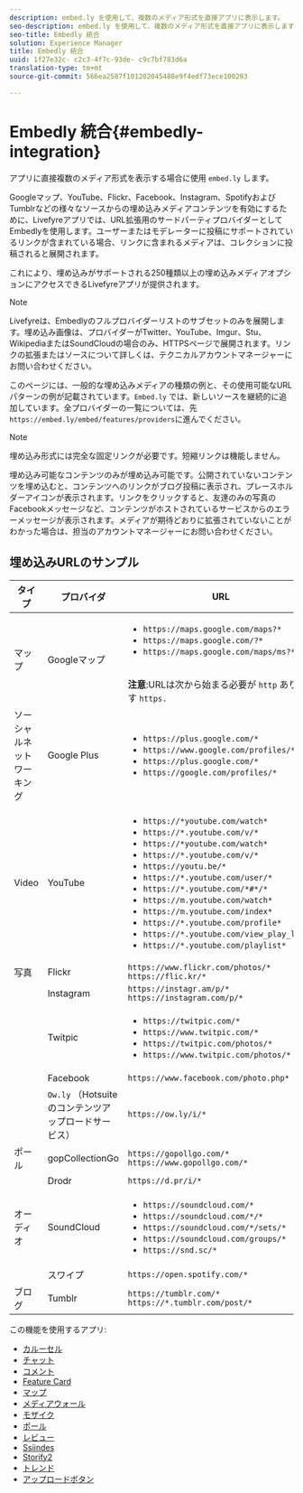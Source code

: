 ```yaml
---
description: embed.ly を使用して、複数のメディア形式を直接アプリに表示します。
seo-description: embed.ly を使用して、複数のメディア形式を直接アプリに表示します。
seo-title: Embedly 統合
solution: Experience Manager
title: Embedly 統合
uuid: 1f27e32c- c2c3-4f7c-93de- c9c7bf783d6a
translation-type: tm+mt
source-git-commit: 566ea2587f101202045488e9f4edf73ece100293

---
```



# Embedly 統合{#embedly-integration}

アプリに直接複数のメディア形式を表示する場合に使用 `embed.ly` します。

Googleマップ、YouTube、Flickr、Facebook、Instagram、SpotifyおよびTumblrなどの様々なソースからの埋め込みメディアコンテンツを有効にするために、Livefyreアプリでは、URL拡張用のサードパーティプロバイダーとしてEmbedlyを使用します。ユーザーまたはモデレーターに投稿にサポートされているリンクが含まれている場合、リンクに含まれるメディアは、コレクションに投稿されると展開されます。

これにより、埋め込みがサポートされる250種類以上の埋め込みメディアオプションにアクセスできるLivefyreアプリが提供されます。

>[!NOTE]
>
>Livefyreは、Embedlyのフルプロバイダーリストのサブセットのみを展開します。埋め込み画像は、プロバイダーがTwitter、YouTube、Imgur、Stu、WikipediaまたはSoundCloudの場合のみ、HTTPSページで展開されます。リンクの拡張またはソースについて詳しくは、テクニカルアカウントマネージャーにお問い合わせください。

このページには、一般的な埋め込みメディアの種類の例と、その使用可能なURLパターンの例が記載されています。`Embed.ly` では、新しいソースを継続的に追加しています。全プロバイダーの一覧については、先 `https://embed.ly/embed/features/providers`に進んでください。

>[!NOTE]
>
>埋め込み形式には完全な固定リンクが必要です。短縮リンクは機能しません。

埋め込み可能なコンテンツのみが埋め込み可能です。公開されていないコンテンツを埋め込むと、コンテンツへのリンクがブログ投稿に表示され、プレースホルダーアイコンが表示されます。リンクをクリックすると、友達のみの写真のFacebookメッセージなど、コンテンツがホストされているサービスからのエラーメッセージが表示されます。メディアが期待どおりに拡張されていないことがわかった場合は、担当のアカウントマネージャーにお問い合わせください。

## 埋め込みURLのサンプル

| タイプ | プロバイダ | URL |
|--- |--- |--- |
| マップ | Googleマップ | <ul><li>`https://maps.google.com/maps?*`</li><li>`https://maps.google.com/?*`</li><li>`https://maps.google.com/maps/ms?*`</li></ul><br>**注意**:URLは次から始まる必要が `http` あります `https.` |
| ソーシャルネットワーキング | Google Plus | <ul><li>`https://plus.google.com/*`</li><li>`https://www.google.com/profiles/*`</li><li> `https://plus.google.com/*`</li><li>`https://google.com/profiles/*`</li></ul> |
| Video | YouTube | <ul><li>`https://*youtube.com/watch*`</li><li> `https://*.youtube.com/v/*`</li><li>`https://*youtube.com/watch*` </li><li>`https://*.youtube.com/v/*`</li><li>`https://youtu.be/*`</li><li>`https://*.youtube.com/user/*` </li><li>`https://*.youtube.com/*#*/*`</li><li>`https://m.youtube.com/watch*`</li><li>`https://m.youtube.com/index*`</li><li>`https://*.youtube.com/profile*`</li><li>`https://*.youtube.com/view_play_list*`</li><li>`https://*.youtube.com/playlist*`</li></ul> |
| 写真 | Flickr | `https://www.flickr.com/photos/*`<br>`https://flic.kr/*` |
|  | Instagram | `https://instagr.am/p/*`<br>`https://instagram.com/p/*` |
|  | Twitpic | <ul><li>`https://twitpic.com/*`</li><li>`https://www.twitpic.com/*`</li><li>`https://twitpic.com/photos/*`</li><li>`https://www.twitpic.com/photos/*`</li></ul> |
|  | Facebook | `https://www.facebook.com/photo.php*` |
|  | `Ow.ly` （Hotsuiteのコンテンツアップロードサービス） | `https://ow.ly/i/*` |
| ポール | gopCollectionGo | `https://gopollgo.com/*`<br>`https://www.gopollgo.com/*` |
|  | Drodr | `https://d.pr/i/*` |
| オーディオ | SoundCloud | <ul><li>`https://soundcloud.com/*`</li><li>`https://soundcloud.com/*/*` </li><li>`https://soundcloud.com/*/sets/*` </li><li>`https://soundcloud.com/groups/*` </li><li>`https://snd.sc/*`</li></ul> |
|  | スワイプ | `https://open.spotify.com/*` |
| ブログ | Tumblr | `https://tumblr.com/*`<br>`https://*.tumblr.com/post/*` |

この機能を使用するアプリ:

* [カルーセル](/help/using/c-about-apps/c-carousel-app/c-carousel-app.md#c_carousel_app)
* [チャット](/help/using/c-about-apps/c-chat-app/c-chat-app.md#c_chat_app)
* [コメント](/help/using/c-about-apps/c-comments/c-comments.md)
* [Feature Card](/help/using/c-about-apps/c-feature-card-app/c-feature-card-app.md#c_feature_card_app)
* [マップ](/help/using/c-about-apps/c-map-app/c-map-app.md#c_map_app)
* [メディアウォール](/help/using/c-about-apps/c-media-wall-app/c-media-wall-app.md#c_media_wall_app)
* [モザイク](/help/using/c-about-apps/c-mosaic-app/c-mosaic-app.md#c_mosaic_app)
* [ポール](/help/using/c-about-apps/c-polls-app/c-polls-app.md#c_polls_app)
* [レビュー](/help/using/c-about-apps/c-reviews-app/c-reviews-app.md#c_reviews_app)
* [Ssiindes](/help/using/c-about-apps/c-sidenotes-app/c-sidenotes-app.md#c_sidenotes_app)
* [Storify2](/help/using/c-about-apps/c-storify2/c-storify2.md#c_storify2)
* [トレンド](/help/using/c-about-apps/c-trending-app/c-trending-app.md#c_trending_app)
* [アップロードボタン](/help/using/c-about-apps/c-upload-button-app/c-upload-button-app.md#c_upload_button_app)


